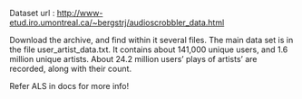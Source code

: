 Dataset url :  http://www-etud.iro.umontreal.ca/~bergstrj/audioscrobbler_data.html

 Download the archive, and find within it several files. The main data set is in
the file user_artist_data.txt. It contains about 141,000 unique users, and 1.6 million
unique artists. About 24.2 million users’ plays of artists’ are recorded, along with their
count.


Refer ALS in docs for more info!